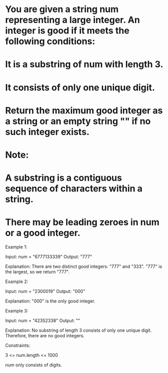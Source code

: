# You are given a string num representing a large integer. An integer is good if it meets the following conditions:

# It is a substring of num with length 3.

# It consists of only one unique digit.

# Return the maximum good integer as a string or an empty string "" if no such integer exists.

# Note:

# A substring is a contiguous sequence of characters within a string.
# There may be leading zeroes in num or a good integer.
 

Example 1:

Input: num = "6777133339"
Output: "777"

Explanation: There are two distinct good integers: "777" and "333".
"777" is the largest, so we return "777".


Example 2:

Input: num = "2300019"
Output: "000"

Explanation: "000" is the only good integer.


Example 3:

Input: num = "42352338"
Output: ""

Explanation: No substring of length 3 consists of only one unique digit. Therefore, there are no good integers.
 

Constraints:

3 <= num.length <= 1000

num only consists of digits.